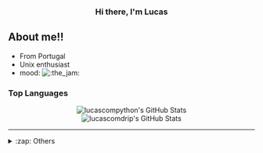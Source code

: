 <div align="center">
  
  ### Hi there, I'm Lucas 
 </div> 

## About me!!

- From Portugal
- Unix enthusiast
- mood: ![:the_jam:](https://cdn.discordapp.com/emojis/745354525958996138.gif?v=1) 


### Top Languages 
<div align="center">



  <img alt="lucascompython's GitHub Stats" src="https://github-readme-stats.vercel.app/api/top-langs/?username=lucascompython&langs_count=9&theme=dark" /> 
  
</div>






<div align="center">
  <img alt="lucascomdrip's GitHub Stats" src="https://github-readme-stats.vercel.app/api?username=lucascompython&theme=github_dark&show_icons=true&include_all_commits=true&count_private=true&" />

</div>





---






<details>
  <summary>:zap: Others</summary>
  
<!--START_SECTION:activity-->
1. Check my gists [here](https://gist.github.com/lucascompython) for some interesting scripts.
<!--END_SECTION:activity-->

</details>
